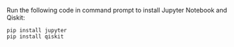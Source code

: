 Run the following code in command prompt to install Jupyter Notebook and Qiskit:

```
pip install jupyter
pip install qiskit
```
